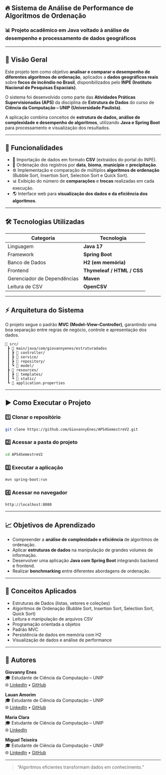 ## 🔥 Sistema de Análise de Performance de Algoritmos de Ordenação

### 📊 Projeto acadêmico em Java voltado à análise de desempenho e processamento de dados geográficos

---

## 🚀 Visão Geral
Este projeto tem como objetivo **analisar e comparar o desempenho de diferentes algoritmos de ordenação**, aplicados a **dados geográficos reais** sobre **focos de incêndio no Brasil**, disponibilizados pelo **INPE (Instituto Nacional de Pesquisas Espaciais)**.

O sistema foi desenvolvido como parte das **Atividades Práticas Supervisionadas (APS)** da disciplina de **Estrutura de Dados** do curso de **Ciência da Computação – UNIP (Universidade Paulista)**.

A aplicação combina conceitos de **estrutura de dados, análise de complexidade e desempenho de algoritmos**, utilizando **Java e Spring Boot** para processamento e visualização dos resultados.

---

## 🧩 Funcionalidades
- 📂 Importação de dados em formato **CSV** (extraídos do portal do INPE).  
- 🔄 Ordenação dos registros por **data**, **bioma**, **município** e **precipitação**.  
- ⚙️ Implementação e comparação de múltiplos **algoritmos de ordenação** (Bubble Sort, Insertion Sort, Selection Sort e Quick Sort).  
- 📊 Exibição do número de **comparações** e **trocas** realizadas em cada execução.  
- 🌎 Interface web para **visualização dos dados e da eficiência dos algoritmos**.  

---

## 🛠️ Tecnologias Utilizadas
| Categoria | Tecnologia |
|------------|-------------|
| Linguagem | **Java 17** |
| Framework | **Spring Boot** |
| Banco de Dados | **H2 (em memória)** |
| Frontend | **Thymeleaf / HTML / CSS** |
| Gerenciador de Dependências | **Maven** |
| Leitura de CSV | **OpenCSV** |

---

## ⚡ Arquitetura do Sistema
O projeto segue o padrão **MVC (Model–View–Controller)**, garantindo uma boa separação entre regras de negócio, controle e apresentação dos dados.

```
📁 src/
 ┣ 📂 main/java/com/giovannyenes/estruturadados
 ┃ ┣ 📂 controller/
 ┃ ┣ 📂 service/
 ┃ ┣ 📂 repository/
 ┃ ┗ 📂 model/
 ┣ 📂 resources/
 ┃ ┣ 📂 templates/
 ┃ ┗ 📂 static/
 ┗ 📄 application.properties
```

---

## ▶️ Como Executar o Projeto

### 1️⃣ Clonar o repositório
```bash
git clone https://github.com/GiovannyEnes/APS4SemestreV2.git
```

### 2️⃣ Acessar a pasta do projeto
```bash
cd APS4SemestreV2
```

### 3️⃣ Executar a aplicação
```bash
mvn spring-boot:run
```

### 4️⃣ Acessar no navegador
```
http://localhost:8080
```

---

## 📈 Objetivos de Aprendizado
- Compreender a **análise de complexidade e eficiência** de algoritmos de ordenação.  
- Aplicar **estruturas de dados** na manipulação de grandes volumes de informação.  
- Desenvolver uma aplicação **Java com Spring Boot** integrando backend e frontend.  
- Realizar **benchmarking** entre diferentes abordagens de ordenação.  

---

## 🧠 Conceitos Aplicados
- Estruturas de Dados (listas, vetores e coleções)  
- Algoritmos de Ordenação (Bubble Sort, Insertion Sort, Selection Sort, Quick Sort)  
- Leitura e manipulação de arquivos CSV  
- Programação orientada a objetos  
- Padrão MVC  
- Persistência de dados em memória com H2  
- Visualização de dados e análise de performance  

---

## 👤 Autores
**Giovanny Enes**  
🎓 Estudante de Ciência da Computação – UNIP  
🌐 [LinkedIn](https://www.linkedin.com/in/giovanny-enes) • [GitHub](https://github.com/GiovannyEnes)

**Lauan Amorim**  
🎓 Estudante de Ciência da Computação – UNIP  
🌐 [LinkedIn](https://www.linkedin.com/in/lauanamorim) • [GitHub](https://github.com/LauanAmorim)

**Maria Clara**  
🎓 Estudante de Ciência da Computação – UNIP  
🌐 [LinkedIn](https://www.linkedin.com/in/maria-borelli) 

**Miguel Teixeira**  
🎓 Estudante de Ciência da Computação – UNIP  
🌐 [LinkedIn](https://www.linkedin.com/in/miguelsilvateixeira) • [GitHub](https://github.com/MiguelSilvaTeixeira)

---

> “Algoritmos eficientes transformam dados em conhecimento.”
